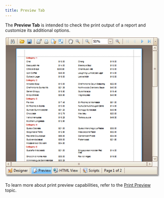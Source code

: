 ```yaml
---
title: Preview Tab
---
```

The **Preview Tab** is intended to check the print output of a report and customize its additional options.

![RD_Elements_PreviewTab](../../../../../images/Img8270.png)

To learn more about print preview capabilities, refer to the [Print Preview](../../../../../../interface-elements-for-desktop/articles/print-preview/print-preview-for-winforms.md) topic.